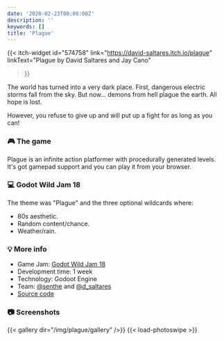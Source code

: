 ```yaml
---
date: '2020-02-23T00:00:00Z'
description: ''
keywords: []
title: 'Plague'
---
```


{{< itch-widget
id="574758"
link="https://david-saltares.itch.io/plague"
linkText="Plague by David Saltares and Jay Cano"

> }}

The world has turned into a very dark place. First, dangerous electric storms fall from the sky. But now... demons from hell plague the earth. All hope is lost.

However, you refuse to give up and will put up a fight for as long as you can!

### 🎮 The game

Plague is an infinite action platformer with procedurally generated levels. It's got gamepad support and you can play it from your browser.

### 💻 Godot Wild Jam 18

The theme was "Plague" and the three optional wildcards where:

- 80s aesthetic.
- Random content/chance.
- Weather/rain.

### 💡 More info

- Game Jam: [Godot Wild Jam 18](https://itch.io/jam/godot-wild-jam-18)
- Development time: 1 week
- Technology: Godoot Engine
- Team: [@senthe](https://twitter.com/senthe) and [@d_saltares](https://twitter.com/d_saltares)
- [Source code](https://github.com/dsaltares/godot-wild-jam-18)

### 📷 Screenshots

{{< gallery dir="/img/plague/gallery" />}}
{{< load-photoswipe >}}
